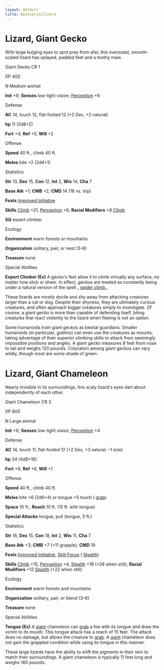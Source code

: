 ```yaml
---
layout: default
title: bestiary3/lizard
---
```

# Lizard, Giant Gecko

With large bulging eyes to spot prey from afar, this oversized, smooth-scaled lizard has splayed, padded feet and a toothy maw.

Giant Gecko CR 1

XP 400

N Medium animal

**Init** +6; **Senses** low-light vision; [Perception](skill_dir/perception#_perception) +6

Defense

**AC** 14, touch 12, flat-footed 12 (+2 Dex, +2 natural)

**hp** 11 (2d8+2)

**Fort** +4, **Ref** +5, **Will** +2

Offense

**Speed** 40 ft., climb 40 ft.

**Melee** bite +2 (2d4+1)

Statistics

**Str** 13, **Dex** 15, **Con** 12, **Int** 2, **Wis** 14, **Cha** 7

**Base Atk** +1; **CMB** +2; **CMD** 14 (18 vs. trip)

**Feats** [Improved Initiative](feats#_improved-initiative)

**Skills** [Climb](skills/climb#_climb) +21, [Perception](skill_dir/perception#_perception) +6; **Racial Modifiers** +8 [Climb](skills/climb#_climb)

**SQ** expert climber

Ecology

**Environment** warm forests or mountains

**Organization** solitary, pair, or nest (3–6)

**Treasure** none

Special Abilities

**Expert Climber (Ex)** A gecko's feet allow it to climb virtually any surface, no matter how slick or sheer. In effect, geckos are treated as constantly being under a natural version of the spell _ [spider climb](spell_dir/spiderClimb#_spider-climb)_.

These lizards are mostly docile and shy away from attacking creatures larger than a cat or dog. Despite their shyness, they are ultimately curious creatures, and often approach bigger creatures simply to investigate. Of course, a giant gecko is more than capable of defending itself, biting creatures that react violently to the lizard when fleeing is not an option.

Some humanoids train giant geckos as bestial guardians. Smaller humanoids (in particular, goblins) can even use the creatures as mounts, taking advantage of their superior climbing skills to attack from seemingly impossible positions and angles. A giant gecko measures 8 feet from nose to tail and weighs 120 pounds. Coloration among giant geckos can vary wildly, though most are some shade of green.

# Lizard, Giant Chameleon

Nearly invisible in its surroundings, this scaly lizard's eyes dart about independently of each other.

Giant Chameleon CR 3

XP 800

N Large animal

**Init** +6; **Senses** low-light vision; [Perception](skills/perception#_perception) +4

Defense

**AC** 14, touch 11, flat-footed 12 (+2 Dex, +3 natural, –1 size)

**hp** 34 (4d8+16)

**Fort** +8, **Ref** +6, **Will** +1

Offense

**Speed** 40 ft., climb 40 ft.

**Melee** bite +6 (2d6+4) or tongue +5 touch ( [grab](monster_dir/universalMonsterRules#_grab))

**Space** 10 ft.; **Reach** 10 ft. (15 ft. with tongue)

**Special Attacks** tongue, pull (tongue, 5 ft.)

Statistics

**Str** 16, **Dex** 15, **Con** 18, **Int** 2, **Wis** 11, **Cha** 7

**Base Atk** +3; **CMB** +7 (+11 grapple); **CMD** 19

**Feats** [Improved Initiative](feats#_improved-initiative), [Skill Focus](feats#_skill-focus) ( [Stealth](skills/stealth#_stealth))

**Skills** [Climb](skill_dir/climb#_climb) +15, [Perception](skills/perception#_perception) +4, [Stealth](skill_dir/stealth#_stealth) +18 (+28 when still); **Racial Modifiers** +12 [Stealth](skills/stealth#_stealth) (+22 when still)

Ecology

**Environment** warm forests and mountains

**Organization** solitary, pair, or blend (3–6)

**Treasure** none

Special Abilities

**Tongue (Ex)** A [giant](monster_dir/creatureTypes#_giant-subtype) chameleon can [grab](monsters/universalMonsterRules#_grab) a foe with its tongue and draw the victim to its mouth. This tongue attack has a reach of 15 feet. The attack does no damage, but allows the creature to [grab](monster_dir/universalMonsterRules#_grab). A [giant](monsters/creatureTypes#_giant-subtype) chameleon does not gain the grappled condition while using its tongue in this manner.

These large lizards have the ability to shift the pigments in their skin to match their surroundings. A giant chameleon is typically 11 feet long and weighs 160 pounds.

